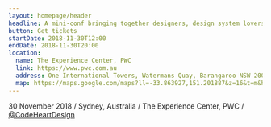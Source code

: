 ```yaml
---
layout: homepage/header
headline: A mini-conf bringing together designers, design system lovers and front-end developers.
button: Get tickets
startDate: 2018-11-30T12:00
endDate: 2018-11-30T20:00
location:
  name: The Experience Center, PWC
  link: https://www.pwc.com.au
  address: One International Towers, Watermans Quay, Barangaroo NSW 2000
  map: https://maps.google.com/maps?ll=-33.863927,151.201887&z=16&t=m&hl=en-US&gl=AU&mapclient=embed&cid=15086941290643850687
---
```


30 November 2018 / Sydney, Australia / The Experience Center, PWC / [@CodeHeartDesign](https://twitter.com/CodeHeartDesign)
